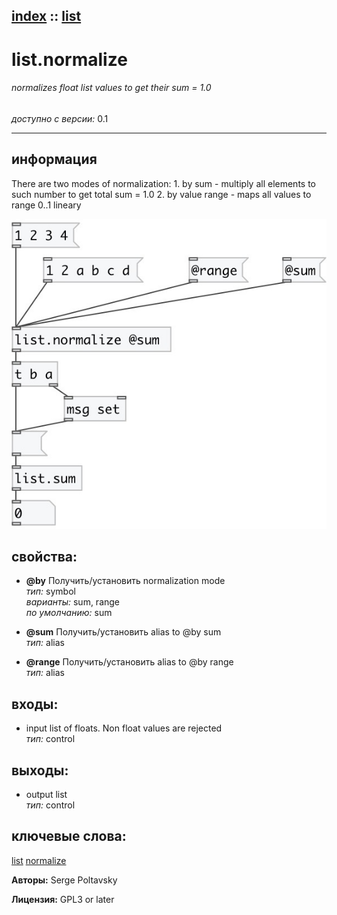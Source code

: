 [index](index.html) :: [list](category_list.html)
---

# list.normalize

###### normalizes float list values to get their sum = 1.0

*доступно с версии:* 0.1

---


## информация
There are two modes of normalization: 1. by sum - multiply all elements to such number to get total sum = 1.0 2. by value range - maps all values to range 0..1 lineary


[![example](../examples/img/list.normalize.jpg)](../examples/pd/list.normalize.pd)







## свойства:

* **@by** 
Получить/установить normalization mode<br>
_тип:_ symbol<br>
_варианты:_ sum, range<br>
_по умолчанию:_ sum<br>

* **@sum** 
Получить/установить alias to @by sum<br>
_тип:_ alias<br>

* **@range** 
Получить/установить alias to @by range<br>
_тип:_ alias<br>



## входы:

* input list of floats. Non float values are rejected<br>
_тип:_ control



## выходы:

* output list<br>
_тип:_ control



## ключевые слова:

[list](keywords/list.html)
[normalize](keywords/normalize.html)






**Авторы:** Serge Poltavsky




**Лицензия:** GPL3 or later





